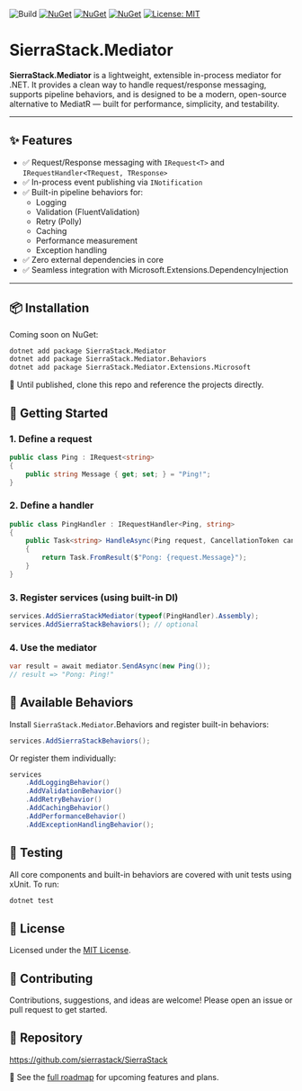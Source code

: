 ![Build](https://github.com/CornelBastiaanse/SierraStack/actions/workflows/ci.yml/badge.svg)
[![NuGet](https://img.shields.io/nuget/v/SierraStack.Mediator.svg)](https://www.nuget.org/packages/SierraStack.Mediator)
[![NuGet](https://img.shields.io/nuget/v/SierraStack.Mediator.Behaviors.svg)](https://www.nuget.org/packages/SierraStack.Mediator.Behaviors)
[![NuGet](https://img.shields.io/nuget/v/SierraStack.Mediator.Extensions.Microsoft.svg)](https://www.nuget.org/packages/SierraStack.Mediator.Extensions.Microsoft)
[![License: MIT](https://img.shields.io/badge/license-MIT-green.svg)](LICENSE)

# SierraStack.Mediator

**SierraStack.Mediator** is a lightweight, extensible in-process mediator for .NET. It provides a clean way to handle request/response messaging, supports pipeline behaviors, and is designed to be a modern, open-source alternative to MediatR — built for performance, simplicity, and testability.

---

## ✨ Features

- ✅ Request/Response messaging with `IRequest<T>` and `IRequestHandler<TRequest, TResponse>`
- ✅ In-process event publishing via `INotification`
- ✅ Built-in pipeline behaviors for:
    - Logging
    - Validation (FluentValidation)
    - Retry (Polly)
    - Caching
    - Performance measurement
    - Exception handling
- ✅ Zero external dependencies in core
- ✅ Seamless integration with Microsoft.Extensions.DependencyInjection

---


## 📦 Installation

Coming soon on NuGet:

```bash
dotnet add package SierraStack.Mediator
dotnet add package SierraStack.Mediator.Behaviors
dotnet add package SierraStack.Mediator.Extensions.Microsoft
```

📌 Until published, clone this repo and reference the projects directly.

## 🚀 Getting Started
### 1. Define a request
```csharp
public class Ping : IRequest<string> 
{
    public string Message { get; set; } = "Ping!";
}
```
### 2. Define a handler
```csharp
public class PingHandler : IRequestHandler<Ping, string>
{
    public Task<string> HandleAsync(Ping request, CancellationToken cancellationToken)
    {
        return Task.FromResult($"Pong: {request.Message}");
    }
}
```
### 3. Register services (using built-in DI)
```csharp
services.AddSierraStackMediator(typeof(PingHandler).Assembly);
services.AddSierraStackBehaviors(); // optional
```
### 4. Use the mediator
```csharp
var result = await mediator.SendAsync(new Ping());
// result => "Pong: Ping!"
```

## 🔌 Available Behaviors
Install ```SierraStack.Mediator```.Behaviors and register built-in behaviors:
```csharp
services.AddSierraStackBehaviors();
```

Or register them individually:
```csharp
services
    .AddLoggingBehavior()
    .AddValidationBehavior()
    .AddRetryBehavior()
    .AddCachingBehavior()
    .AddPerformanceBehavior()
    .AddExceptionHandlingBehavior();
```

## 🧪 Testing
All core components and built-in behaviors are covered with unit tests using xUnit. To run:
```bash
dotnet test
```

## 📄 License
Licensed under the [MIT License](LICENSE).

## 👋 Contributing
Contributions, suggestions, and ideas are welcome!
Please open an issue or pull request to get started.

## 🔗 Repository
https://github.com/sierrastack/SierraStack

📍 See the [full roadmap](./ROADMAP.md) for upcoming features and plans.
